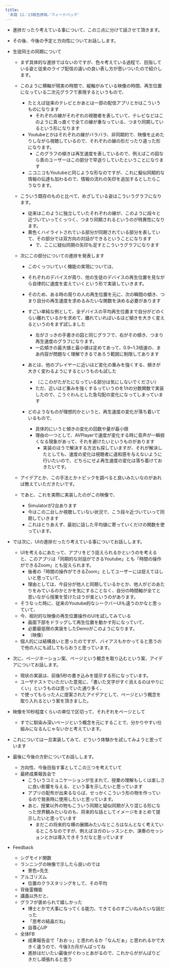 ```yaml
---
title:
 '未踏 11／23報告原稿／フィードバック'
---
```


- 進捗だったり考えている事について、この三点に分けて話させて頂きます。
- その後、今後の予定と方向性についてお話しします。

- 生徒同士の同期について
    - まず具体的な進捗ではないのですが、色々考えている過程で、目指している姿と従来のライブ配信の違いの良い表し方が思いついたので紹介します。
    - このように横軸が現実の時間で、縦軸がみている映像の時間、再生位置になっている二次元グラフで表現するというもので、
        - たとえば従来のテレビとかあとは一部の配信アプリとかはこういうものになります
            - それぞれの線がそれぞれの視聴者を表していて、テレビなどはこのように真っ直ぐで全ての線が重なっている、つまり同期しているという形になります
        - Youtubeとかはそれぞれの線がバラバラ、非同期的で、映像を止めたりしながら視聴しているので、それぞれの線の形だったり違った形になります。
            - このグラフの傾きは再生速度を表しているので、例えばこの図なら青のユーザーはこの部分で早送りしていたということになります
        - ニコニコもYoutubeと同じような形なのですが、これに擬似同期的な情報の伝達も加わるので、情報の流れの矢印を追加するとしたらこうなります。
    - こういう既存のものと比べて、めざしている姿はこういうグラフになります。
        - 従来はこのように独立していたそれぞれの線が、このように段々と近づいていってくっつく、つまり同期されるというのが特異性になります。
        - 黄色くハイライトされている部分が同期されている部分を表していて、その部分では双方向の対話ができるということになります
            - で、ここに疑似同期の矢印も足すとこういうグラフになります

    - 次にこの部分についての進捗を発表します
        - このくっついていく機能の実現については、
        - それぞれのデバイスが周り、他の生徒のデバイスの再生位置を見ながら自律的に速度を変えていくという形で実装していきます。
        - そのため、ある時の周りの人の再生位置を元に、次の瞬間の傾き、つまり自分の再生速度を求めるみたいな関数を決める必要があります

        - すごい単純な例として、全デバイスの平均再生位置まで自分がどのくらい離れているかを求めて、離れていればいるほど傾きを大きく変えるというのをまず試しました
            - 左がさっきの手書きの図と同じグラフで、右がその傾き、つまり再生速度のグラフになります。
            - 一応傾きの最大値と最小値は定めてあって、0.9~1.3倍速の、まあ内容が問題なく理解できるであろう範囲に制限してあります
        - あとは、他のプレイヤーに近いほど変化の重みを強くする、傾きが大きく変わるようにするというものも試した
            - （ここのがたがたになっている部分は気にしないでください）
            - ただ、近いほど重みを強くするっていうのを1/tの分数関数で実装したので、こうぐわんとした急勾配の変化になってしまっています
        - どのようなものが理想的かというと、再生速度の変化が落ち着いているもので、
            - 具体的にいうと傾きの変化の回数や量が最小限
            - 理由の一つとして、AVPlayerで速度が変化する時に音声が一瞬弱くなる現象があって、それを避けたいというものがあります
                - 実装のほうで解決する方法も探していますが、それが解決したとしても、速度の変化は視聴者に違和感を与えないように行いたいので、どちらにせよ再生速度の変化は落ち着けておきたいです。
    - アイデアとか、この手法とかトピックを調べると良いみたいなのがあれば教えていただきたいです。
    - であと、これを実際に実装したのがこの映像で、
        - Simulatorが2台あります
        - 今はこの二台しか視聴していない状況で、こう段々近づいていって同期していきます
        - これはとりあえず、最初に話した平均値に寄っていくだけの関数を使っています。

- では次に、UIの進捗だったり考えている事についてお話しします。
    - UIを考えるにあたって、アプリをどう捉えられるかというのを考えると、このアプリは「同期的な対話ができるYoutube」とも「時間の操作ができるZoom」とも捉えられます。
        - 後者の「時間の操作ができるZoom」としてユーザーには捉えてほしいと思っていて、
        - 理由としては、今自分が他人と同期しているかとか、他人がどのあたりをみているのかとかを気にすることなく、自分の時間軸が全てと思いながら授業を受けたほうが楽というのがあります。
    - そうなった時に、従来のYoutube的なシークバーUIも違うのかなと思っていて、
    - 今、相対的な映像の再生位置操作のUIを試してみている
        - 画面下部をドラッグして再生位置を動かす形になっていて、
        - 必要最低限の実装をしたDemoがこのようになります。
        - （映像）
    - 個人的には結構良いと思ったのですが、バイアスもかかってると思うので他の人にも試してもらおうと思っています。

- 次に、ページネーション案、ページという概念を取り込むという案、アイデアについてお話します。
    - 現状の実装は、前後5秒の書き込みを提示する形になっています。
    - ユーザテストでいただいた意見に、「書いた文字がすぐ消えるのはやりにくい」というものは思っていた通り多く、
    - で使ってもらった人に提案されたアイデアとして、ページという概念を取り入れるという案を頂きました。
- 映像を10秒程度くらいの単位で区切って、それぞれをページとして
    - すでに馴染み深いページという概念を元にすることで、分かりやすい仕組みになるんじゃないかと考えています。
- これについては一旦実装してみて、どういう体験かを試してみようと思っています

- 最後に今後の方針についてお話しします。
    - 方向性、今後目指す事としてこの三つを考えていて
    - 最終成果報告会で
        - こういうコミュニケーションが生まれて、授業の理解もしくは楽しさに良い影響を与える、という事を示したいと思っています
        - アプリの配布が出来るならば、せっかくこういう形の物を作っているので発表時に使用したいと思っています。
        - あと、授業以外の物もこういう同期と疑似同期が入り混じる形になった世界観みたいなのも、将来的な話としてイメージをまとめて提示したいと思っています
            - まだこの将来的な横の展開みたいなところはなんとなく考えているところなのですが、例えばヨガのレッスンとか、演奏のセッションとかは導入できそうだなと思っています

- Feedback
    - シグモイド関数
    - ランニングの映像で示したら良いのでは
        - 景色=先生
    - アルゴリズム
        - 位置のクラスタリングをして、その平均
    - 背後霊機能
    - 講義以外だと、
    - グラフが褒められて嬉しかった
        - 博士とかで大事になってくる能力、できてるのすごいねみたいな話だった
        - 「思考の結晶だね」
        - 自尊心UP
    - 全体FB
        - 成果報告会で「おおっ」と思われるか「なんだぁ」と思われるかで大きく違うので、今後3カ月がんばってね
        - 進捗はだいたい最後がぐわっとあがるので、これからががんばりどきだし頑張れると思う
